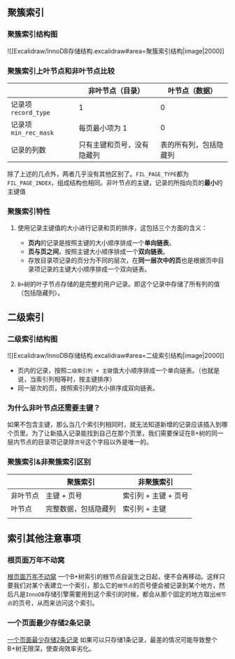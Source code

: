 ## 聚簇索引
### 聚簇索引结构图
![[Excalidraw/InnoDB存储结构.excalidraw#area=聚簇索引结构|image|2000]]


### 聚簇索引上叶节点和非叶节点比较

|                    | 非叶节点（目录）      | 叶节点（数据）     |
| ------------------ | ------------- | ----------- |
| 记录项 `record_type`  | 1             | 0           |
| 记录项 `min_rec_mask` | 每页最小项为 1      | 0           |
| 记录的列数              | 只有主键和页号，没有隐藏列 | 表的所有列，包括隐藏列 |
除了上述的几点外，两者几乎没有其他区别了。`FIL_PAGE_TYPE`都为`FIL_PAGE_INDEX`，组成结构也相同。非叶节点的主键，记录的所指向页的**最小**的主键值


### 聚簇索引特性
1. 使用记录主键值的大小进行记录和页的排序，这包括三个方面的含义：
    - **页内**的记录是按照主键的大小顺序排成一个**单向链表**。
    - **页与页之间**，按照主键大小顺序排成一个**双向链表**。
    - 存放目录项记录的页分为不同的层次，在**同一层次中的页**也是根据页中目录项记录的主键大小顺序排成一个双向链表。
        
2. `B+`树的叶子节点存储的是完整的用户记录。即这个记录中存储了所有列的值（包括隐藏列）。


## 二级索引
### 二级索引结构图
![[Excalidraw/InnoDB存储结构.excalidraw#area=二级索引结构|image|2000]]

- 页内的记录，按照`二级索引列 + 主键`值大小顺序排成一个单向链表。（也就是说，当索引列相等时，按主键排序）
- 同一层次的页，按照索引列的大小排序成双向链表。

### 为什么非叶节点还需要主键？
如果不包含主键，那么当几个索引列相同时，就无法知道新增的记录应该插入到哪个页里。为了让新插入记录能找到自己在那个页里，我们需要保证在B+树的同一层内节点的目录项记录除`页号`这个字段以外是唯一的。


### 聚簇索引&非聚簇索引区别

|      | 聚簇索引       | 非聚簇索引         |
| ---- | ---------- | ------------- |
| 非叶节点 | 主键 + 页号    | 索引列 + 主键 + 页号 |
| 叶节点  | 完整数据，包括隐藏列 | 索引列 + 主键      |
|      |            |               |

## 索引其他注意事项
### 根页面万年不动窝
[根页面万年不动窝](https://github.com/Relph1119/mysql-learning-notes/blob/master/docs/mysql/06-%E5%BF%AB%E9%80%9F%E6%9F%A5%E8%AF%A2%E7%9A%84%E7%A7%98%E7%B1%8D-B%2B%E6%A0%91%E7%B4%A2%E5%BC%95.md#%E6%A0%B9%E9%A1%B5%E9%9D%A2%E4%B8%87%E5%B9%B4%E4%B8%8D%E5%8A%A8%E7%AA%9D)
一个B+树索引的根节点自诞生之日起，便不会再移动。这样只要我们对某个表建立一个索引，那么它的`根节点`的页号便会被记录到某个地方，然后凡是`InnoDB`存储引擎需要用到这个索引的时候，都会从那个固定的地方取出`根节点`的页号，从而来访问这个索引。

### 一个页面最少存储2条记录
[一个页面最少存储2条记录](https://github.com/Relph1119/mysql-learning-notes/blob/master/docs/mysql/06-%E5%BF%AB%E9%80%9F%E6%9F%A5%E8%AF%A2%E7%9A%84%E7%A7%98%E7%B1%8D-B%2B%E6%A0%91%E7%B4%A2%E5%BC%95.md#%E4%B8%80%E4%B8%AA%E9%A1%B5%E9%9D%A2%E6%9C%80%E5%B0%91%E5%AD%98%E5%82%A82%E6%9D%A1%E8%AE%B0%E5%BD%95)
如果可以只存储1条记录，最差的情况可能导致整个B+树无限深，使查询效率劣化。


